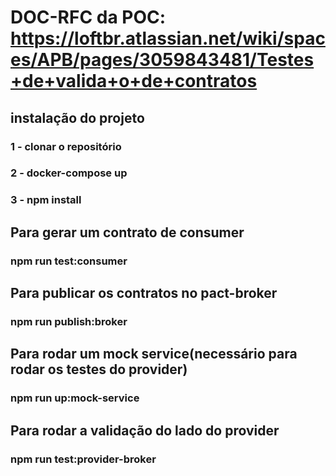 # DOC-RFC da POC: https://loftbr.atlassian.net/wiki/spaces/APB/pages/3059843481/Testes+de+valida+o+de+contratos

## instalação do projeto

### 1 - clonar o repositório  
### 2 - docker-compose up
### 3 - npm install

## Para gerar um contrato de consumer  
### npm run test:consumer  
  
## Para publicar os contratos no pact-broker  
### npm run publish:broker  
  
## Para rodar um mock service(necessário para rodar os testes do provider) 
### npm run up:mock-service  
  
## Para rodar a validação do lado do provider  
### npm run test:provider-broker